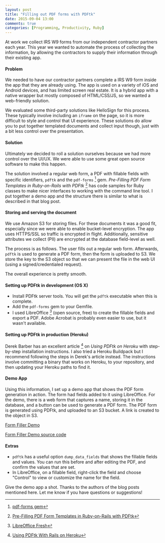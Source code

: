 ```yaml
---
layout: post
title: "Filling out PDF forms with PDFtk"
date: 2015-09-04 13:00
comments: true
categories: [Programming, Productivity, Ruby]
---
```


At work we collect IRS W9 forms from our independent contractor partners each year. This year we wanted to automate the process of collecting the information, by allowing the contractors to supply their information through their existing app.

#### Problem

We needed to have our contractor partners complete a IRS W9 form inside the app that they are already using. The app is used on a variety of iOS and Android devices, and has limited screen real estate. It is a hybrid app with a native wrapper but mostly composed of HTML/CSS/JS, so we wanted a web-friendly solution.

We evaluated some third-party solutions like HelloSign for this process. These typically involve including an `iframe` on the page, so it is more difficult to style and control that UI experience. These solutions do allow you to put together templated documents and collect input though, just with a bit less control over the presentation.

#### Solution

Ultimately we decided to roll a solution ourselves because we had more control over the UI/UX. We were able to use some great open source software to make this happen.

The solution involved a regular web form, a PDF with fillable fields with specific identifiers, `pdftk` and the `pdf-forms` [^gem] gem. *Pre-Filling PDF Form Templates in Ruby-on-Rails with PDFtk* [^article] has code samples for Ruby classes to make nicer interfaces to working with the command line tool. I put together a demo app and the structure there is similar to what is described in that blog post.

#### Storing and serving the document

We use Amazon S3 for storing files. For these documents it was a good fit, especially since we were able to enable bucket-level encryption. The app uses HTTPS/SSL so traffic is encrypted in flight. Additionally, sensitive attributes we collect (PII) are encrypted at the database field-level as well.

The process is as follows. The user fills out a regular web form. Afterwards, `pdftk` is used to generate a PDF form, then the form is uploaded to S3. We store the key to the S3 object so that we can present the file in the web UI (using a signed/credentialed request).

The overall experience is pretty smooth.

#### Setting up PDFtk in development (OS X)

  * Install PDFtk server tools. You will get the `pdftk` executable when this is complete.
  * Add the `pdf-forms` gem to your Gemfile.
  * I used LibreOffice [^libre] (open source, free) to create the fillable fields and export a PDF. Adobe Acrobat is probably even easier to use, but it wasn't available.

#### Setting up PDFtk in production (Heroku)

Derek Barber has an excellent article [^art] on *Using PDFtk on Heroku* with step-by-step installation instructions. I also tried a Heroku Buildpack but I recommend following the steps in Derek's article instead. The instructions involve committing a binary that works on Heroku, to your repository, and then updating your Heroku paths to find it.

#### Demo App

Using this information, I set up a demo app that shows the PDF form generation in action. The form had fields added to it using LibreOffice. For the demo, there is a web form that captures a name, storing it in the database, and a button can be used to generate a PDF form. The PDF form is generated using PDFtk, and uploaded to an S3 bucket. A link is created to the object in S3.

[Form Filler Demo](https://form-filler-demo.herokuapp.com/)

[Form Filler Demo source code](https://github.com/andyatkinson/form-filler-demo)


#### Extras

 * `pdftk` has a useful option `dump_data_fields` that shows the fillable fields and values. You can run this before and after editing the PDF, and confirm the values that are set.
 * In LibreOffice, on a fillable field, right-click the field and choose "Control" to view or customize the name for the field.

Give the demo app a shot. Thanks to the authors of the blog posts mentioned here. Let me know if you have questions or suggestions!

[^gem]: [pdf-forms gem](http://github.com/jkraemer/pdf-forms)

[^article]: [Pre-Filling PDF Form Templates in Ruby-on-Rails with PDFtk](http://adamalbrecht.com/2014/01/31/pre-filling-pdf-form-templates-in-ruby-on-rails-with-pdftk/)

[^art]: [Using PDFtk With Rails on Heroku](http://derekbarber.ca/blog/2014/11/20/using-pdftk-with-rails-on-heroku/)

[^libre]: [LibreOffice Fresh](https://www.libreoffice.org/download/libreoffice-fresh/)
